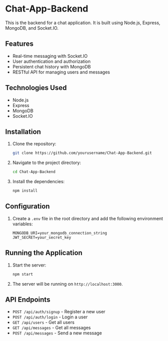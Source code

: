 # Chat-App-Backend

This is the backend for a chat application. It is built using Node.js, Express, MongoDB, and Socket.IO.

## Features

- Real-time messaging with Socket.IO
- User authentication and authorization
- Persistent chat history with MongoDB
- RESTful API for managing users and messages

## Technologies Used

- Node.js
- Express
- MongoDB
- Socket.IO

## Installation

1. Clone the repository:
    ```bash
    git clone https://github.com/yourusername/Chat-App-Backend.git
    ```
2. Navigate to the project directory:
    ```bash
    cd Chat-App-Backend
    ```
3. Install the dependencies:
    ```bash
    npm install
    ```

## Configuration

1. Create a `.env` file in the root directory and add the following environment variables:
    ```
    MONGODB_URI=your_mongodb_connection_string
    JWT_SECRET=your_secret_key
    ```

## Running the Application

1. Start the server:
    ```bash
    npm start
    ```
2. The server will be running on `http://localhost:3000`.

## API Endpoints

- `POST /api/auth/signup` - Register a new user
- `POST /api/auth/login` - Login a user
- `GET /api/users` - Get all users
- `GET /api/messages` - Get all messages
- `POST /api/messages` - Send a new message

